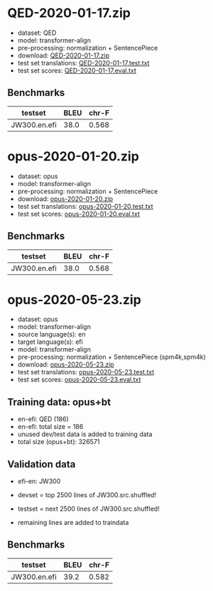 # QED-2020-01-17.zip

* dataset: QED
* model: transformer-align
* pre-processing: normalization + SentencePiece
* download: [QED-2020-01-17.zip](https://object.pouta.csc.fi/OPUS-MT-models/en-efi/QED-2020-01-17.zip)
* test set translations: [QED-2020-01-17.test.txt](https://object.pouta.csc.fi/OPUS-MT-models/en-efi/QED-2020-01-17.test.txt)
* test set scores: [QED-2020-01-17.eval.txt](https://object.pouta.csc.fi/OPUS-MT-models/en-efi/QED-2020-01-17.eval.txt)

## Benchmarks

| testset               | BLEU  | chr-F |
|-----------------------|-------|-------|
| JW300.en.efi 	| 38.0 	| 0.568 |

# opus-2020-01-20.zip

* dataset: opus
* model: transformer-align
* pre-processing: normalization + SentencePiece
* download: [opus-2020-01-20.zip](https://object.pouta.csc.fi/OPUS-MT-models/en-efi/opus-2020-01-20.zip)
* test set translations: [opus-2020-01-20.test.txt](https://object.pouta.csc.fi/OPUS-MT-models/en-efi/opus-2020-01-20.test.txt)
* test set scores: [opus-2020-01-20.eval.txt](https://object.pouta.csc.fi/OPUS-MT-models/en-efi/opus-2020-01-20.eval.txt)

## Benchmarks

| testset               | BLEU  | chr-F |
|-----------------------|-------|-------|
| JW300.en.efi 	| 38.0 	| 0.568 |

# opus-2020-05-23.zip

* dataset: opus
* model: transformer-align
* source language(s): en
* target language(s): efi
* model: transformer-align
* pre-processing: normalization + SentencePiece (spm4k,spm4k)
* download: [opus-2020-05-23.zip](https://object.pouta.csc.fi/OPUS-MT-models/en-efi/opus-2020-05-23.zip)
* test set translations: [opus-2020-05-23.test.txt](https://object.pouta.csc.fi/OPUS-MT-models/en-efi/opus-2020-05-23.test.txt)
* test set scores: [opus-2020-05-23.eval.txt](https://object.pouta.csc.fi/OPUS-MT-models/en-efi/opus-2020-05-23.eval.txt)

## Training data:  opus+bt

* en-efi: QED (186) 
* en-efi: total size = 186
* unused dev/test data is added to training data
* total size (opus+bt): 326571


## Validation data

* efi-en: JW300

* devset = top 2500  lines of JW300.src.shuffled!
* testset = next 2500  lines of JW300.src.shuffled!
* remaining lines are added to traindata

## Benchmarks

| testset               | BLEU  | chr-F |
|-----------------------|-------|-------|
| JW300.en.efi 	| 39.2 	| 0.582 |

